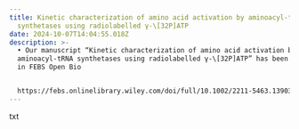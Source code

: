 ```yaml
---
title: Kinetic characterization of amino acid activation by aminoacyl-tRNA
  synthetases using radiolabelled γ-\[32P]ATP
date: 2024-10-07T14:04:55.018Z
description: >-
  • Our manuscript “Kinetic characterization of amino acid activation by
  aminoacyl-tRNA synthetases using radiolabelled γ-\[32P]ATP” has been accepted
  in FEBS Open Bio


  https://febs.onlinelibrary.wiley.com/doi/full/10.1002/2211-5463.13903
---
```

t﻿xt
